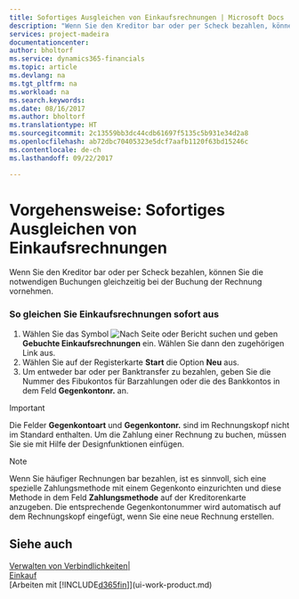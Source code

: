 ```yaml
---
title: Sofortiges Ausgleichen von Einkaufsrechnungen | Microsoft Docs
description: "Wenn Sie den Kreditor bar oder per Scheck bezahlen, können Sie die notwendigen Buchungen gleichzeitig bei der Buchung der Rechnung vornehmen."
services: project-madeira
documentationcenter: 
author: bholtorf
ms.service: dynamics365-financials
ms.topic: article
ms.devlang: na
ms.tgt_pltfrm: na
ms.workload: na
ms.search.keywords: 
ms.date: 08/16/2017
ms.author: bholtorf
ms.translationtype: HT
ms.sourcegitcommit: 2c13559bb3dc44cdb61697f5135c5b931e34d2a8
ms.openlocfilehash: ab72dbc70405323e5dcf7aafb1120f63bd15246c
ms.contentlocale: de-ch
ms.lasthandoff: 09/22/2017

---
```

# <a name="how-to-settle-purchase-invoices-promptly"></a>Vorgehensweise: Sofortiges Ausgleichen von Einkaufsrechnungen
Wenn Sie den Kreditor bar oder per Scheck bezahlen, können Sie die notwendigen Buchungen gleichzeitig bei der Buchung der Rechnung vornehmen.  
  
### <a name="to-settle-purchase-invoices-promptly"></a>So gleichen Sie Einkaufsrechnungen sofort aus  
1. Wählen Sie das Symbol ![Nach Seite oder Bericht suchen](media/ui-search/search_small.png "Nach Seite oder Bericht suchen") und geben **Gebuchte Einkaufsrechnungen** ein. Wählen Sie dann den zugehörigen Link aus.  
2. Wählen Sie auf der Registerkarte **Start** die Option **Neu** aus.  
3.  Um entweder bar oder per Banktransfer zu bezahlen, geben Sie die Nummer des Fibukontos für Barzahlungen oder die des Bankkontos in dem Feld **Gegenkontonr.** an.  
  
> [!IMPORTANT]  
>  Die Felder **Gegenkontoart** und **Gegenkontonr.** sind im Rechnungskopf nicht im Standard enthalten. Um die Zahlung einer Rechnung zu buchen, müssen Sie sie mit Hilfe der Designfunktionen einfügen.  
  
> [!NOTE]  
>  Wenn Sie häufiger Rechnungen bar bezahlen, ist es sinnvoll, sich eine spezielle Zahlungsmethode mit einem Gegenkonto einzurichten und diese Methode in dem Feld **Zahlungsmethode** auf der Kreditorenkarte anzugeben. Die entsprechende Gegenkontonummer wird automatisch auf dem Rechnungskopf eingefügt, wenn Sie eine neue Rechnung erstellen.  
  
## <a name="see-also"></a>Siehe auch  
[Verwalten von Verbindlichkeiten|](payables-manage-payables.md)  
[Einkauf](purchasing-manage-purchasing.md)  
[Arbeiten mit [!INCLUDE[d365fin](includes/d365fin_md.md)]](ui-work-product.md)
